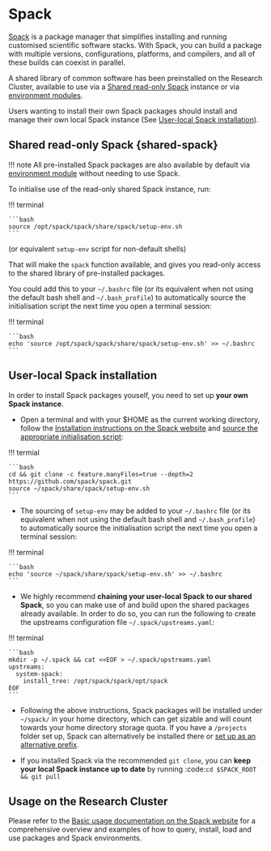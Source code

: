 # Spack


[Spack](https://spack.io/) is a package manager that simplifies installing and running customised scientific software stacks. With Spack, you can build a package with multiple versions, 
configurations, platforms, and compilers, and all of these builds can coexist in parallel.

A shared library of common software has been preinstalled on the Research Cluster, available to use via a [Shared read-only Spack](#shared-read-only-spack) instance or via [environment modules](../modules). 

Users wanting to install their own Spack packages should install and manage their own local Spack instance (See [User-local Spack installation](#user-local-spack-installation)).

## Shared read-only Spack {shared-spack}


!!! note
    All pre-installed Spack packages are also available by default via [environment module](../modules) without needing to use Spack.


To initialise use of the read-only shared Spack instance, run:

!!! terminal

    ```bash
    source /opt/spack/spack/share/spack/setup-env.sh
    ```

(or equivalent `setup-env` script for non-default shells)

That will make the `spack` function available, and gives you read-only access to the shared library of pre-installed packages.

You could add this to your `~/.bashrc` file (or its equivalent when not using the default bash shell and `~/.bash_profile`) to automatically source the initialisation script the next time you open a terminal session:

!!! terminal
    
    ```bash
    echo 'source /opt/spack/spack/share/spack/setup-env.sh' >> ~/.bashrc
    ```



## User-local Spack installation

In order to install Spack packages youself, you need to set up **your own Spack instance**.

* Open a terminal and with your $HOME as the current working directory, follow the [Installation instructions on the Spack website](https://spack.readthedocs.io/en/latest/getting_started.html#installation) and [source the appropriate initialisation script](https://spack.readthedocs.io/en/latest/getting_started.html#shell-support):

!!! termial

    ```bash
    cd && git clone -c feature.manyFiles=true --depth=2 https://github.com/spack/spack.git
    source ~/spack/share/spack/setup-env.sh
    ```

* The sourcing of `setup-env` may be added to your `~/.bashrc` file (or its equivalent when not using the default bash shell 
    and `~/.bash_profile`) to automatically source the initialisation script the next time you open a terminal session:

!!! terminal 

    ```bash
    echo 'source ~/spack/share/spack/setup-env.sh' >> ~/.bashrc
    ```

* We highly recommend **chaining your user-local Spack to our shared Spack**, so you can make use of and build upon the shared packages already available. 
    In order to do so, you can run the following to create the upstreams configuration file `~/.spack/upstreams.yaml`:

!!! terminal 

    ```bash
    mkdir -p ~/.spack && cat <<EOF > ~/.spack/upstreams.yaml
    upstreams:
      system-spack:
        install_tree: /opt/spack/spack/opt/spack
    EOF
    ```

* Following the above instructions, Spack packages will be installed under `~/spack/` in your home directory, which can get 
sizable and will count towards your home directory storage quota. If you have a `/projects` folder set up, Spack can alternatively 
be installed there or [set up as an alternative prefix](https://spack.readthedocs.io/en/latest/getting_started.html#optional-alternate-prefix).
 
* If you installed Spack via the recommended `git clone`, you can **keep your local Spack instance up to date** by running :code:`cd $SPACK_ROOT && git pull`


## Usage on the Research Cluster 


Please refer to the [Basic usage documentation on the Spack website](https://spack.readthedocs.io/en/latest/basic_usage.html) for a comprehensive overview and 
examples of how to query, install, load and use packages and Spack environments.

